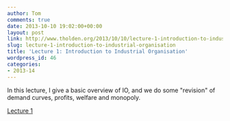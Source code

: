 ```yaml
---
author: Tom
comments: true
date: 2013-10-10 19:02:00+00:00
layout: post
link: http://www.tholden.org/2013/10/10/lecture-1-introduction-to-industrial-organisation/
slug: lecture-1-introduction-to-industrial-organisation
title: 'Lecture 1: Introduction to Industrial Organisation'
wordpress_id: 46
categories:
- 2013-14
---
```


In this lecture, I give a basic overview of IO, and we do some "revision" of demand curves, profits, welfare and monopoly.  


[Lecture 1](http://www.scribd.com/doc/175124124/Lecture-1)

  


  

